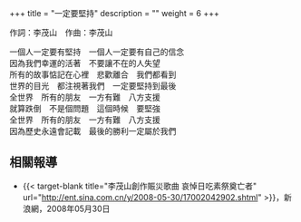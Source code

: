 +++
title = "一定要堅持"
description = ""
weight = 6
+++


作詞：李茂山　作曲：李茂山

一個人一定要有堅持　一個人一定要有自己的信念  
因為我們幸運的活著　不要讓不在的人失望  
所有的故事惦記在心裡　悲歡離合　我們都看到  
世界的目光　都注視著我們　一定要堅持到最後  
全世界　所有的朋友　一方有難　八方支援  
就算跌倒　不是個問題　這個時候　要堅強  
全世界　所有的朋友　一方有難　八方支援  
因為歷史永遠會記載　最後的勝利一定屬於我們  

## 相關報導
* {{< target-blank title="李茂山創作賑災歌曲 哀悼日吃素祭奠亡者" url="http://ent.sina.com.cn/y/2008-05-30/17002042902.shtml" >}}，新浪網，2008年05月30日